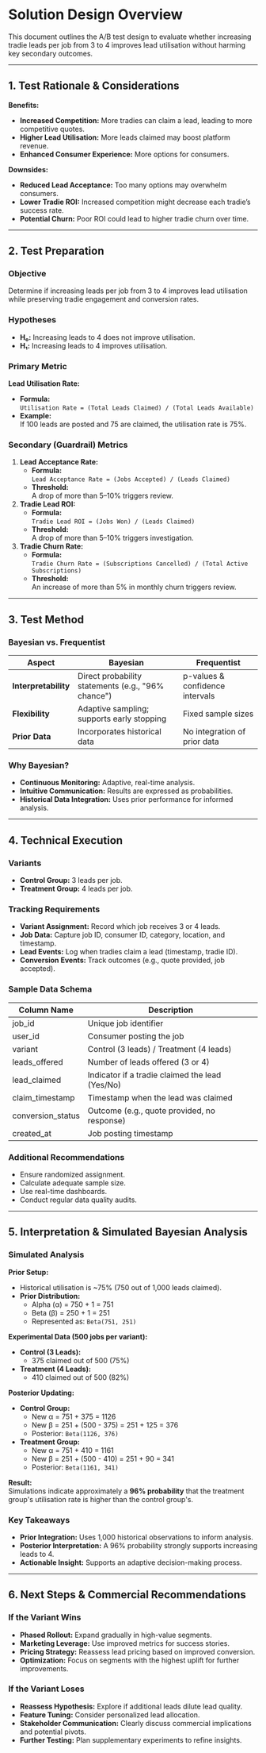 # Solution Design Overview

This document outlines the A/B test design to evaluate whether increasing tradie leads per job from 3 to 4 improves lead utilisation without harming key secondary outcomes.

---

## 1. Test Rationale & Considerations

**Benefits:**
- **Increased Competition:** More tradies can claim a lead, leading to more competitive quotes.
- **Higher Lead Utilisation:** More leads claimed may boost platform revenue.
- **Enhanced Consumer Experience:** More options for consumers.

**Downsides:**
- **Reduced Lead Acceptance:** Too many options may overwhelm consumers.
- **Lower Tradie ROI:** Increased competition might decrease each tradie’s success rate.
- **Potential Churn:** Poor ROI could lead to higher tradie churn over time.

---

## 2. Test Preparation

### Objective
Determine if increasing leads per job from 3 to 4 improves lead utilisation while preserving tradie engagement and conversion rates.

### Hypotheses
- **H₀:** Increasing leads to 4 does not improve utilisation.
- **H₁:** Increasing leads to 4 improves utilisation.

### Primary Metric
**Lead Utilisation Rate:**  
- **Formula:**  
  `Utilisation Rate = (Total Leads Claimed) / (Total Leads Available)`
- **Example:**  
  If 100 leads are posted and 75 are claimed, the utilisation rate is 75%.

### Secondary (Guardrail) Metrics
1. **Lead Acceptance Rate:**  
   - **Formula:**  
     `Lead Acceptance Rate = (Jobs Accepted) / (Leads Claimed)`
   - **Threshold:**  
     A drop of more than 5–10% triggers review.
2. **Tradie Lead ROI:**  
   - **Formula:**  
     `Tradie Lead ROI = (Jobs Won) / (Leads Claimed)`
   - **Threshold:**  
     A drop of more than 5–10% triggers investigation.
3. **Tradie Churn Rate:**  
   - **Formula:**  
     `Tradie Churn Rate = (Subscriptions Cancelled) / (Total Active Subscriptions)`
   - **Threshold:**  
     An increase of more than 5% in monthly churn triggers review.

---

## 3. Test Method

### Bayesian vs. Frequentist

| **Aspect**           | **Bayesian**                                          | **Frequentist**                             |
|----------------------|-------------------------------------------------------|---------------------------------------------|
| **Interpretability** | Direct probability statements (e.g., "96% chance")    | p-values & confidence intervals             |
| **Flexibility**      | Adaptive sampling; supports early stopping            | Fixed sample sizes                           |
| **Prior Data**       | Incorporates historical data                          | No integration of prior data                 |

### Why Bayesian?
- **Continuous Monitoring:** Adaptive, real-time analysis.
- **Intuitive Communication:** Results are expressed as probabilities.
- **Historical Data Integration:** Uses prior performance for informed analysis.

---

## 4. Technical Execution

### Variants
- **Control Group:** 3 leads per job.
- **Treatment Group:** 4 leads per job.

### Tracking Requirements
- **Variant Assignment:** Record which job receives 3 or 4 leads.
- **Job Data:** Capture job ID, consumer ID, category, location, and timestamp.
- **Lead Events:** Log when tradies claim a lead (timestamp, tradie ID).
- **Conversion Events:** Track outcomes (e.g., quote provided, job accepted).

### Sample Data Schema

| Column Name       | Description                                      |
|-------------------|--------------------------------------------------|
| job_id            | Unique job identifier                            |
| user_id           | Consumer posting the job                         |
| variant           | Control (3 leads) / Treatment (4 leads)          |
| leads_offered     | Number of leads offered (3 or 4)                 |
| lead_claimed      | Indicator if a tradie claimed the lead (Yes/No)  |
| claim_timestamp   | Timestamp when the lead was claimed              |
| conversion_status | Outcome (e.g., quote provided, no response)      |
| created_at        | Job posting timestamp                            |

### Additional Recommendations
- Ensure randomized assignment.
- Calculate adequate sample size.
- Use real-time dashboards.
- Conduct regular data quality audits.

---

## 5. Interpretation & Simulated Bayesian Analysis

### Simulated Analysis

**Prior Setup:**  
- Historical utilisation is ~75% (750 out of 1,000 leads claimed).  
- **Prior Distribution:**  
  - Alpha (α) = 750 + 1 = 751  
  - Beta (β) = 250 + 1 = 251  
  - Represented as: `Beta(751, 251)`

**Experimental Data (500 jobs per variant):**
- **Control (3 Leads):**  
  - 375 claimed out of 500 (75%)
- **Treatment (4 Leads):**  
  - 410 claimed out of 500 (82%)

**Posterior Updating:**
- **Control Group:**  
  - New α = 751 + 375 = 1126  
  - New β = 251 + (500 - 375) = 251 + 125 = 376  
  - Posterior: `Beta(1126, 376)`
- **Treatment Group:**  
  - New α = 751 + 410 = 1161  
  - New β = 251 + (500 - 410) = 251 + 90 = 341  
  - Posterior: `Beta(1161, 341)`

**Result:**  
Simulations indicate approximately a **96% probability** that the treatment group's utilisation rate is higher than the control group's.

### Key Takeaways
- **Prior Integration:** Uses 1,000 historical observations to inform analysis.
- **Posterior Interpretation:** A 96% probability strongly supports increasing leads to 4.
- **Actionable Insight:** Supports an adaptive decision-making process.

---

## 6. Next Steps & Commercial Recommendations

### If the Variant Wins
- **Phased Rollout:** Expand gradually in high-value segments.
- **Marketing Leverage:** Use improved metrics for success stories.
- **Pricing Strategy:** Reassess lead pricing based on improved conversion.
- **Optimization:** Focus on segments with the highest uplift for further improvements.

### If the Variant Loses
- **Reassess Hypothesis:** Explore if additional leads dilute lead quality.
- **Feature Tuning:** Consider personalized lead allocation.
- **Stakeholder Communication:** Clearly discuss commercial implications and potential pivots.
- **Further Testing:** Plan supplementary experiments to refine insights.



​




